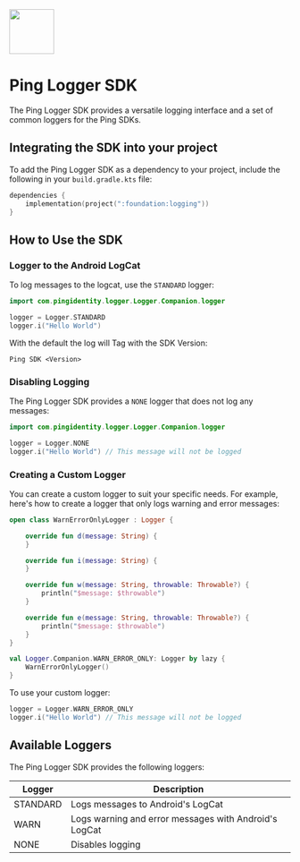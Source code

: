 <div>
  <picture>
     <img src="https://www.pingidentity.com/content/dam/ping-6-2-assets/topnav-json-configs/Ping-Logo.svg" width="80" height="80"  alt=""/>
  </picture>
</div>

# Ping Logger SDK

The Ping Logger SDK provides a versatile logging interface and a set of common loggers for the Ping
SDKs.

## Integrating the SDK into your project

To add the Ping Logger SDK as a dependency to your project, include the following in
your `build.gradle.kts` file:

```kotlin
dependencies {
    implementation(project(":foundation:logging"))
}
```

## How to Use the SDK

### Logger to the Android LogCat

To log messages to the logcat, use the `STANDARD` logger:

```kotlin
import com.pingidentity.logger.Logger.Companion.logger

logger = Logger.STANDARD
logger.i("Hello World")
```

With the default the log will Tag with the SDK Version:
```
Ping SDK <Version>
```

### Disabling Logging

The Ping Logger SDK provides a `NONE` logger that does not log any messages:

```kotlin
import com.pingidentity.logger.Logger.Companion.logger

logger = Logger.NONE
logger.i("Hello World") // This message will not be logged
```

### Creating a Custom Logger

You can create a custom logger to suit your specific needs. For example, here's how to create a
logger that only logs
warning and error messages:

```kotlin
open class WarnErrorOnlyLogger : Logger {

    override fun d(message: String) {
    }

    override fun i(message: String) {
    }

    override fun w(message: String, throwable: Throwable?) {
        println("$message: $throwable")
    }

    override fun e(message: String, throwable: Throwable?) {
        println("$message: $throwable")
    }
}

val Logger.Companion.WARN_ERROR_ONLY: Logger by lazy {
    WarnErrorOnlyLogger()
}
```

To use your custom logger:

```kotlin
logger = Logger.WARN_ERROR_ONLY
logger.i("Hello World") // This message will not be logged
```

## Available Loggers

The Ping Logger SDK provides the following loggers:

| Logger   | Description                                           |
|----------|-------------------------------------------------------|
| STANDARD | Logs messages to Android's LogCat                     |
| WARN     | Logs warning and error messages with Android's LogCat |
| NONE     | Disables logging                                      |
